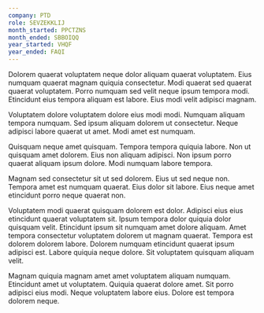 ```yaml
---
company: PTD
role: SEVZEKKLIJ
month_started: PPCTZNS
month_ended: SBBOIQQ
year_started: VHQF
year_ended: FAQI
---
```


Dolorem quaerat voluptatem neque dolor aliquam quaerat voluptatem. Eius numquam quaerat magnam quiquia consectetur. Modi quaerat sed quaerat quaerat voluptatem. Porro numquam sed velit neque ipsum tempora modi. Etincidunt eius tempora aliquam est labore. Eius modi velit adipisci magnam.

Voluptatem dolore voluptatem dolore eius modi modi. Numquam aliquam tempora numquam. Sed ipsum aliquam dolorem ut consectetur. Neque adipisci labore quaerat ut amet. Modi amet est numquam.

Quisquam neque amet quisquam. Tempora tempora quiquia labore. Non ut quisquam amet dolorem. Eius non aliquam adipisci. Non ipsum porro quaerat aliquam ipsum dolore. Modi numquam labore tempora.

Magnam sed consectetur sit ut sed dolorem. Eius ut sed neque non. Tempora amet est numquam quaerat. Eius dolor sit labore. Eius neque amet etincidunt porro neque quaerat non.

Voluptatem modi quaerat quisquam dolorem est dolor. Adipisci eius eius etincidunt quaerat voluptatem sit. Ipsum tempora dolor quiquia dolor quisquam velit. Etincidunt ipsum sit numquam amet dolore aliquam. Amet tempora consectetur voluptatem dolorem ut magnam quaerat. Tempora est dolorem dolorem labore. Dolorem numquam etincidunt quaerat ipsum adipisci est. Labore quiquia neque dolore. Sit voluptatem quisquam aliquam velit.

Magnam quiquia magnam amet amet voluptatem aliquam numquam. Etincidunt amet ut voluptatem. Quiquia quaerat dolore amet. Sit porro adipisci eius modi. Neque voluptatem labore eius. Dolore est tempora dolorem neque.
    